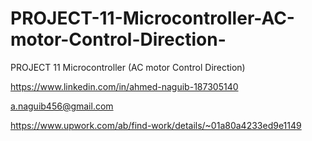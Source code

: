 # PROJECT-11-Microcontroller-AC-motor-Control-Direction-
PROJECT 11 Microcontroller (AC motor Control Direction)

https://www.linkedin.com/in/ahmed-naguib-187305140

a.naguib456@gmail.com

https://www.upwork.com/ab/find-work/details/~01a80a4233ed9e1149
